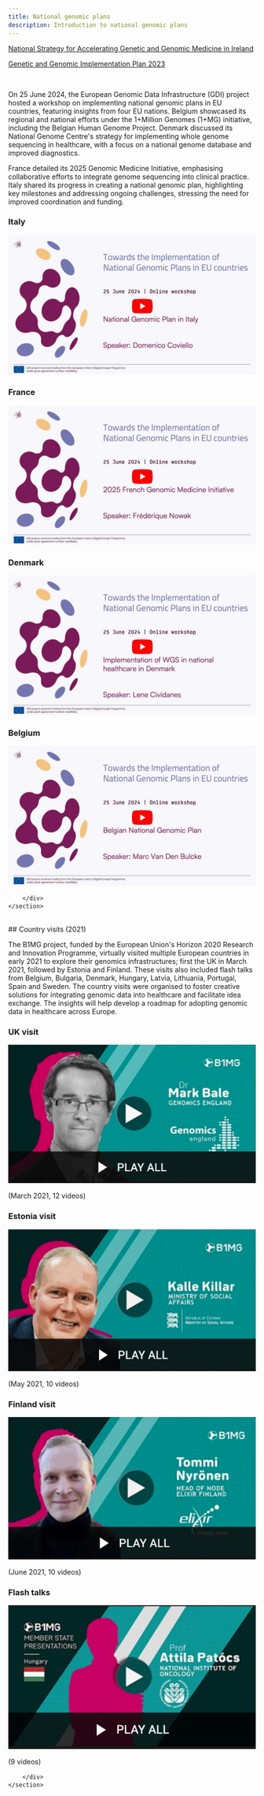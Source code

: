 ```yaml
---
title: National genomic plans
description: Introduction to national genomic plans
---
```


<span class="flag-icon ms-2 shadow-sm flag-icon-ie"></span> [National Strategy for Accelerating Genetic and Genomic Medicine in Ireland](https://www.hse.ie/eng/about/who/strategic-programmes-office-overview/national-strategy-for-accelerating-genetic-and-genomic-medicine-in-ireland/national-strategy-for-accelerating-genetic-and-genomic-medicine-in-ireland.pdf)

<span class="flag-icon ms-2 shadow-sm flag-icon-ie"></span> [Genetic and Genomic Implementation Plan 2023](https://www.hse.ie/eng/about/who/strategic-programmes-office-overview/national-strategy-for-accelerating-genetic-and-genomic-medicine-in-ireland/genetic-and-genomic-implementation-plan.pdf)

<br />

On 25 June 2024, the European Genomic Data Infrastructure (GDI) project hosted a workshop on implementing national genomic plans in EU countries, featuring insights from four EU nations. Belgium showcased its regional and national efforts under the 1+Million Genomes (1+MG) initiative, including the Belgian Human Genome Project. Denmark discussed its National Genome Centre's strategy for implementing whole genome sequencing in healthcare, with a focus on a national genome database and improved diagnostics. 

France detailed its 2025 Genomic Medicine Initiative, emphasising collaborative efforts to integrate genome sequencing into clinical practice. Italy shared its progress in creating a national genomic plan, highlighting key milestones and addressing ongoing challenges, stressing the need for improved coordination and funding.


<div class="container">
    <section class="ngp">
        <div class="row row-cols-1 row-cols-sm-2 row-cols-lg-2 g-4">
            <div class="col">
                <h3>Italy</h3>
                <a href="https://www.youtube.com/watch?v=nxig1G6B5I4&list=PLweO8RYcVPDOEl66HT6nSwFhjaDUa4xHL&index=1"><img src="/assets/img/Italy-v1.jpg" alt="Screenshot of Italy workshop" /></a>
            </div>
            <div class="col">
                <h3>France</h3>
                <a href="https://www.youtube.com/watch?v=98u39kpT-mA&list=PLweO8RYcVPDOEl66HT6nSwFhjaDUa4xHL&index=2"><img src="/assets/img/French-v1.jpg" alt="Screenshot of French workshop" /></a>
            </div>
            <div class="col">
                <h3>Denmark</h3>
                <a href="https://www.youtube.com/watch?v=u-xbIus23N0&list=PLweO8RYcVPDOEl66HT6nSwFhjaDUa4xHL&index=3"><img src="/assets/img/denmark-v1.jpg" alt="Screenshot of Denmark workshop" /></a>
            </div>
            <div class="col">
                <h3>Belgium</h3>
                <a href="https://www.youtube.com/watch?v=-YzWPGTutOQ&list=PLweO8RYcVPDOEl66HT6nSwFhjaDUa4xHL&index=4"><img src="/assets/img/belgium-v1.jpg" alt="Screenshot of Belgium workshop" /></a>
            </div>

        </div>
    </section>
</div>

<br />
## Country visits (2021)

The B1MG project, funded by the European Union's Horizon 2020 Research and Innovation Programme, virtually visited multiple European countries in early 2021 to explore their genomics infrastructures; first the UK in March 2021, followed by Estonia and Finland. These visits also included flash talks from Belgium, Bulgaria, Denmark, Hungary, Latvia, Lithuania, Portugal, Spain and Sweden. The country visits were organised to foster creative solutions for integrating genomic data into healthcare and facilitate idea exchange. The insights will help develop a roadmap for adopting genomic data in healthcare across Europe.

<div class="container">
    <section class="bg-light p-45">
        <div class="row row-cols-1 row-cols-sm-2 row-cols-lg-4 g-4">
            <div class="col">
                <h3>UK visit</h3>
                <a href="https://youtube.com/playlist?list=PLweO8RYcVPDOWDmFxRHdEGlNsMEubMK5k"><img src="/assets/img/country-visit-uk.png" alt="Screenshot of UK visit video" /></a>
                <p>(March 2021, 12 videos)</p>
            </div>
            <div class="col">
                <h3>Estonia visit</h3>
                <a href="https://www.youtube.com/playlist?list=PLweO8RYcVPDMTY_Xi0nLSOtD67jeydJJ7"><img src="/assets/img/country-visit-estonia.png" alt="Screenshot of Estonia visit video" /></a>
                <p>(May 2021, 10 videos)</p>
            </div>
            <div class="col">
                <h3>Finland visit</h3>
                <a href="https://www.youtube.com/playlist?list=PLweO8RYcVPDM5ydSVQuQO7WBpkZm8dycy"><img src="/assets/img/country-visit-finland.png" alt="Screenshot of Finland visit video" /></a>
                <p>(June 2021, 10 videos)</p>
            </div>
            <div class="col">
                <h3>Flash talks</h3>
                <a href="https://www.youtube.com/playlist?list=PLweO8RYcVPDM9Bo_safKw9bQDWueEx6ZA"><img src="/assets/img/country-visit-members.png" alt="Screenshot of the flash talks video" /></a>
                <p>(9 videos)</p>
            </div>

        </div>
    </section>
</div>